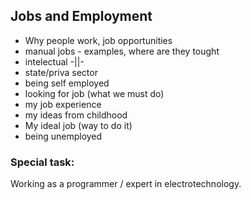 ## Jobs and Employment

* Why people work, job opportunities
* manual jobs - examples, where are they tought
* intelectual -||-
* state/priva sector
* being self employed
* looking for job (what we must do)
* my job experience
* my ideas from childhood
* My ideal job (way to do it)
* being unemployed

### Special task:
Working as a programmer / expert in electrotechnology.